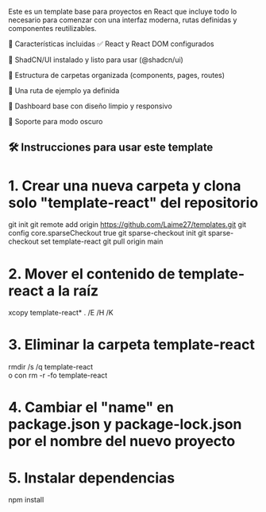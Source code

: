 Este es un template base para proyectos en React que incluye todo lo necesario para comenzar con una interfaz moderna, rutas definidas y componentes reutilizables.

🚀 Características incluidas
✅ React y React DOM configurados

🎨 ShadCN/UI instalado y listo para usar (@shadcn/ui)

📁 Estructura de carpetas organizada (components, pages, routes)

🧭 Una ruta de ejemplo ya definida

🧩 Dashboard base con diseño limpio y responsivo

🌙 Soporte para modo oscuro

## 🛠️ Instrucciones para usar este template

# 1. Crear una nueva carpeta y clona solo "template-react" del repositorio
git init
git remote add origin https://github.com/Laime27/templates.git
git config core.sparseCheckout true
git sparse-checkout init
git sparse-checkout set template-react
git pull origin main

# 2. Mover el contenido de template-react a la raíz
xcopy template-react\* . /E /H /K

# 3. Eliminar la carpeta template-react
rmdir /s /q template-react  
o con 
rm -r -fo template-react

# 4. Cambiar el "name" en package.json y package-lock.json por el nombre del nuevo proyecto

# 5. Instalar dependencias
npm install

